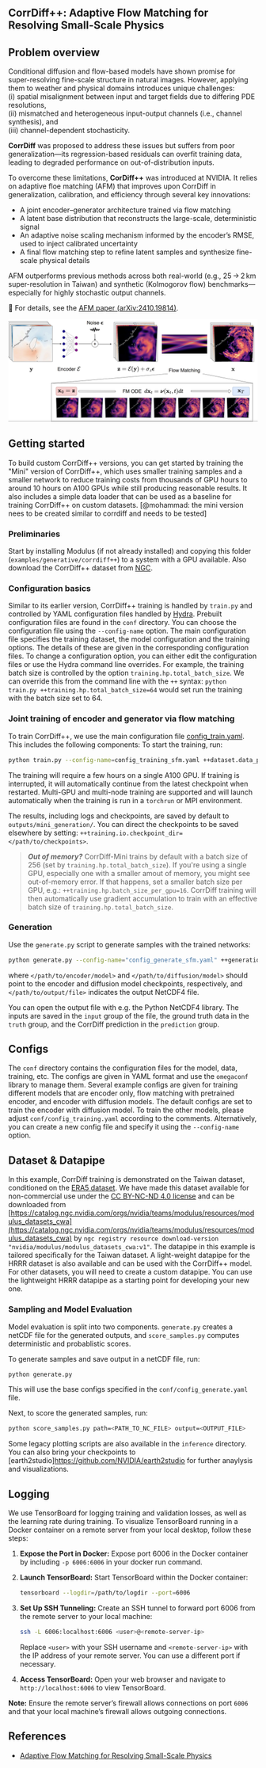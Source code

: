 <!-- markdownlint-disable -->
## CorrDiff++: Adaptive Flow Matching for Resolving Small-Scale Physics

## Problem overview

Conditional diffusion and flow-based models have shown promise for super-resolving fine-scale structure in natural images. However, applying them to weather and physical domains introduces unique challenges:  
(i) spatial misalignment between input and target fields due to differing PDE resolutions,  
(ii) mismatched and heterogeneous input-output channels (i.e., channel synthesis), and  
(iii) channel-dependent stochasticity.

**CorrDiff** was proposed to address these issues but suffers from poor generalization—its regression-based residuals can overfit training data, leading to degraded performance on out-of-distribution inputs.

To overcome these limitations, **CorDiff++** was introduced at NVIDIA. It relies on adaptive floe matching (AFM) that improves upon CorrDiff in generalization, calibration, and efficiency through several key innovations:

- A joint encoder–generator architecture trained via flow matching  
- A latent base distribution that reconstructs the large-scale, deterministic signal  
- An adaptive noise scaling mechanism informed by the encoder’s RMSE, used to inject calibrated uncertainty  
- A final flow matching step to refine latent samples and synthesize fine-scale physical details

AFM outperforms previous methods across both real-world (e.g., 25 → 2 km super-resolution in Taiwan) and synthetic (Kolmogorov flow) benchmarks—especially for highly stochastic output channels.

📄 For details, see the [AFM paper (arXiv:2410.19814)](https://arxiv.org/abs/2410.19814).

<p align="center">
<img src="../../../docs/img/sfm_model.png"/>
</p>

## Getting started

To build custom CorrDiff++ versions, you can get started by training the "Mini" version of CorrDiff++, which uses smaller training samples and a smaller network to reduce training costs from thousands of GPU hours to around 10 hours on A100 GPUs while still producing reasonable results. It also includes a simple data loader that can be used as a baseline for training CorrDiff++ on custom datasets. [@mohammad: the mini version nees to be created similar to corrdiff and needs to be tested]

### Preliminaries
Start by installing Modulus (if not already installed) and copying this folder (`examples/generative/corrdiff++`) to a system with a GPU available. Also download the CorrDiff++ dataset from [NGC](https://catalog.ngc.nvidia.com/orgs/nvidia/teams/modulus/resources/modulus_datasets-hrrr_mini).

### Configuration basics

Similar to its earlier version, CorrDiff++ training is handled by `train.py` and controlled by YAML configuration files handled by [Hydra](https://hydra.cc/docs/intro/). Prebuilt configuration files are found in the `conf` directory. You can choose the configuration file using the `--config-name` option. The main configuration file specifies the training dataset, the model configuration and the training options. The details of these are given in the corresponding configuration files. To change a configuration option, you can either edit the configuration files or use the Hydra command line overrides. For example, the training batch size is controlled by the option `training.hp.total_batch_size`. We can override this from the command line with the `++` syntax: `python train.py ++training.hp.total_batch_size=64` would set run the training with the batch size set to 64.

### Joint training of encoder and generator via flow matching

To train CorrDiff++, we use the main configuration file [config_train.yaml](/conf/config_training_sfm.yaml). This includes the following components:
To start the training, run:
```bash
python train.py --config-name=config_training_sfm.yaml ++dataset.data_path=</path/to/dataset>/hrrr_mini_train.nc ++dataset.stats_path=</path/to/dataset>/stats.json
```

The training will require a few hours on a single A100 GPU. If training is interrupted, it will automatically continue from the latest checkpoint when restarted. Multi-GPU and multi-node training are supported and will launch automatically when the training is run in a `torchrun` or MPI environment.

The results, including logs and checkpoints, are saved by default to `outputs/mini_generation/`. You can direct the checkpoints to be saved elsewhere by setting: `++training.io.checkpoint_dir=</path/to/checkpoints>`.

> **_Out of memory?_** CorrDiff-Mini trains by default with a batch size of 256 (set by `training.hp.total_batch_size`). If you're using a single GPU, especially one with a smaller amout of memory, you might see out-of-memory error. If that happens, set a smaller batch size per GPU, e.g.: `++training.hp.batch_size_per_gpu=16`. CorrDiff training will then automatically use gradient accumulation to train with an effective batch size of `training.hp.total_batch_size`.


### Generation

Use the `generate.py` script to generate samples with the trained networks:
```bash
python generate.py --config-name="config_generate_sfm.yaml" ++generation.io.res_ckpt_filename=</path/to/diffusion/model> ++generation.io.reg_ckpt_filename=</path/to/regression/model> ++generation.io.output_filename=</path/to/output/file>
```
where `</path/to/encoder/model>` and `</path/to/diffusion/model>` should point to the encoder and diffusion model checkpoints, respectively, and `</path/to/output/file>` indicates the output NetCDF4 file.

You can open the output file with e.g. the Python NetCDF4 library. The inputs are saved in the `input` group of the file, the ground truth data in the `truth` group, and the CorrDiff prediction in the `prediction` group.

## Configs

The `conf` directory contains the configuration files for the model, data,
training, etc. The configs are given in YAML format and use the `omegaconf`
library to manage them. Several example configs are given for training
different models that are encoder only, flow matching with pretrained encoder, and encoder with diffusion
models.
The default configs are set to train the encoder with diffusion model.
To train the other models, please adjust `conf/config_training.yaml`
according to the comments. Alternatively, you can create a new config file
and specify it using the `--config-name` option.


## Dataset & Datapipe

In this example, CorrDiff training is demonstrated on the Taiwan dataset,
conditioned on the [ERA5 dataset](https://www.ecmwf.int/en/forecasts/dataset/ecmwf-reanalysis-v5).
We have made this dataset available for non-commercial use under the
[CC BY-NC-ND 4.0 license](https://creativecommons.org/licenses/by-nc-nd/4.0/legalcode.en)
and can be downloaded from [https://catalog.ngc.nvidia.com/orgs/nvidia/teams/modulus/resources/modulus_datasets_cwa](https://catalog.ngc.nvidia.com/orgs/nvidia/teams/modulus/resources/modulus_datasets_cwa)
by `ngc registry resource download-version "nvidia/modulus/modulus_datasets_cwa:v1"`.
The datapipe in this example is tailored specifically for the Taiwan dataset.
A light-weight datapipe for the HRRR dataset is also available and can be used
with the CorrDiff++ model.
For other datasets, you will need to create a custom datapipe.
You can use the lightweight HRRR datapipe as a starting point for developing your new one.



### Sampling and Model Evaluation

Model evaluation is split into two components. `generate.py` creates a netCDF file
for the generated outputs, and `score_samples.py` computes deterministic and probablistic
scores.

To generate samples and save output in a netCDF file, run:

```bash
python generate.py
```
This will use the base configs specified in the `conf/config_generate.yaml` file.

Next, to score the generated samples, run:

```bash
python score_samples.py path=<PATH_TO_NC_FILE> output=<OUTPUT_FILE>
```

Some legacy plotting scripts are also available in the `inference` directory.
You can also bring your checkpoints to [earth2studio]<https://github.com/NVIDIA/earth2studio>
for further anaylysis and visualizations.

## Logging

We use TensorBoard for logging training and validation losses, as well as
the learning rate during training. To visualize TensorBoard running in a
Docker container on a remote server from your local desktop, follow these steps:

1. **Expose the Port in Docker:**
     Expose port 6006 in the Docker container by including
     `-p 6006:6006` in your docker run command.

2. **Launch TensorBoard:**
   Start TensorBoard within the Docker container:
     ```bash
     tensorboard --logdir=/path/to/logdir --port=6006
     ```

3. **Set Up SSH Tunneling:**
   Create an SSH tunnel to forward port 6006 from the remote server to your local machine:
     ```bash
     ssh -L 6006:localhost:6006 <user>@<remote-server-ip>
     ```
    Replace `<user>` with your SSH username and `<remote-server-ip>` with the IP address
    of your remote server. You can use a different port if necessary.

4. **Access TensorBoard:**
   Open your web browser and navigate to `http://localhost:6006` to view TensorBoard.

**Note:** Ensure the remote server’s firewall allows connections on port `6006`
and that your local machine’s firewall allows outgoing connections.


## References

- [Adaptive Flow Matching for Resolving Small-Scale Physics](https://openreview.net/forum?id=YJ1My9ttEN)
